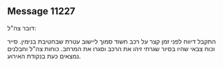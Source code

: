 ## Message 11227

דובר צה"ל:

התקבל דיווח לפני זמן קצר על רכב חשוד סמוך ליישוב עטרת שבחטיבת בנימין. סייר וכוח צבאי שהיו בסיור שגרתי זיהו את הרכב וסגרו את המרחב.
כוחות צה"ל וחבלנים נמצאים כעת בנקודת האירוע.

